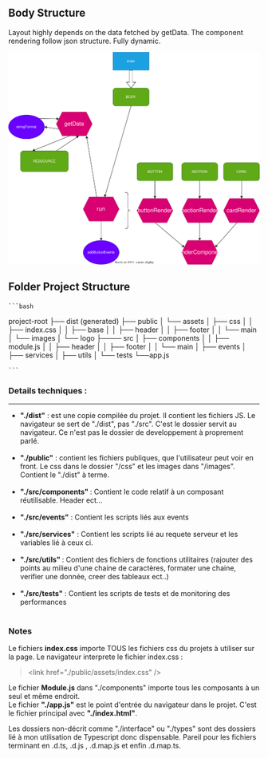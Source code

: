 ## Body Structure

Layout highly depends on the data fetched by getData.
The component rendering follow json structure. Fully dynamic.

![alt text](flow.drawio.svg "Flowchart")


## Folder Project Structure

    ```bash
project-root
├── dist (generated)
├── public
│   └── assets
│       ├── css
│       │   ├── index.css
│       │   ├── base
│       │   ├── header
│       │   ├── footer
│       │   └── main
│       └── images
│           └── logo
├──── src
│   ├── components
│   │   ├── module.js
│   │   ├── header
│   │   ├── footer
│   │   └── main
│   ├── events
│   ├── services
│   ├── utils
│   └── tests
└──app.js

    ```

### Details techniques :

<hr>
<ul>

<li><strong>"./dist"</strong> : est une copie compilée du projet. Il contient les fichiers JS. Le navigateur se sert de "./dist", pas "./src". C'est le dossier servit au navigateur. Ce n'est pas le dossier de developpement à proprement parlé.</li><br>
<li><strong>"./public"</strong> : contient les fichiers publiques, que l'utilisateur peut voir en front. Le css dans le dossier "/css" et les images dans "/images". Contient le "./dist" à terme.</li><br>
<li><strong>"./src/components" </strong>:  Contient le code relatif à un composant réutilisable. Header ect...</li><br>
<li><strong>"./src/events"</strong> : Contient les scripts liés aux events</li><br>
<li><strong>"./src/services"</strong> : Contient les scripts lié au requete serveur et les variables lié à ceux ci.</li><br>
<li><strong>"./src/utils" </strong>: Contient des fichiers de fonctions utilitaires (rajouter des points au milieu d'une chaine de caractères, formater une chaine, verifier une donnée, creer des tableaux ect..)</li><br>
<li><strong>"./src/tests"</strong> : Contient les scripts de tests et de monitoring des performances</li><br>

</ul>

### Notes

<p>
Le fichiers <strong>index.css</strong> importe TOUS les fichiers css du projets à utiliser sur la page. Le navigateur interprete le fichier index.css : <br>

> \<link href="./public/assets/index.css" />

Le fichier <strong>Module.js</strong> dans "./components" importe tous les composants à un seul et même endroit. <br>
Le fichier <strong>"./app.js"</strong> est le point d'entrée du navigateur dans le projet. C'est le fichier principal avec <strong>"./index.html"</strong>.

Les dossiers non-décrit comme "./interface" ou "./types" sont des dossiers lié à mon utilisation de Typescript donc dispensable. Pareil pour les fichiers terminant en .d.ts, .d.js , .d.map.js et enfin .d.map.ts.

</p>


